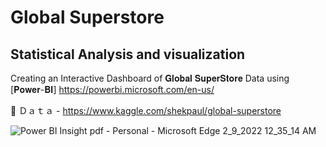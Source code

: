 # Global Superstore
## Statistical Analysis and visualization

Creating an Interactive Dashboard of 𝐆𝐥𝐨𝐛𝐚𝐥 𝐒𝐮𝐩𝐞𝐫𝐒𝐭𝐨𝐫𝐞 Data using [𝐏𝐨𝐰𝐞𝐫-𝐁𝐈] https://powerbi.microsoft.com/en-us/ 


🔹 Ｄａｔａ - https://www.kaggle.com/shekpaul/global-superstore

![Power BI Insight pdf - Personal - Microsoft​ Edge 2_9_2022 12_35_14 AM](https://user-images.githubusercontent.com/85125898/153057999-057929a9-64b6-44cd-8446-e33980367bf7.png)


